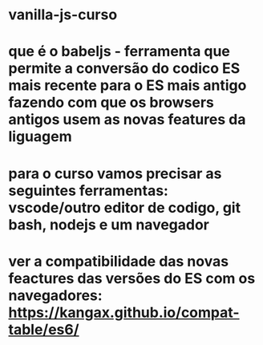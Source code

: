 # vanilla-js-curso

# que é o babeljs - ferramenta que permite a conversão do codico ES mais recente para o ES mais antigo fazendo com que os browsers antigos usem as novas features da liguagem 

# para o curso vamos precisar as seguintes ferramentas: vscode/outro editor de codigo, git bash, nodejs e um navegador

# ver a compatibilidade das novas feactures das versões do ES com os navegadores: https://kangax.github.io/compat-table/es6/